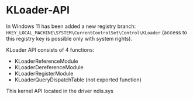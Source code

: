 # KLoader-API

In Windows 11  has been added a new registry branch: `HKEY_LOCAL_MACHINE\SYSTEM\CurrentControlSet\Control\KLoader` (access to this registry key is possible only with system rights).

KLoader API consists of 4 functions:
* KLoaderReferenceModule
* KLoaderDereferenceModule
* KLoaderRegisterModule
* KLoaderQueryDispatchTable (not exported function)

This kernel API located in the driver ndis.sys


